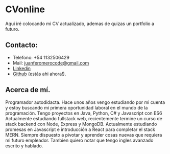 # CVonline
Aqui iré colocando mi CV actualizado, ademas de quizas un portfolio a futuro.
## Contacto:
- Telefono: +54 1132506429
- Mail: [juanferomerocode@gmail.com](juanferomerocode@gmail.com)
- [Linkedin](https://bit.ly/JuanfeLinkedin)
- [Github](https://github.com/JuanfeRomero) (estás ahi ahora!).
## Acerca de mí.
Programador autodidacta. Hace unos años vengo estudiando por mi cuenta y estoy buscando mi primera oportunidad laboral en el mundo de la programación. Tengo proyectos en Java, Python, C# y Javascript con ES6
Actualmente estudiando fullstack web, recientemente termine un curso de stack backend con Node, Express y MongoDB. Actualmente estudiando promesas en Javascript e introducción a React para completar el stack MERN. Siempre dispuesto a pivotar y aprender cosas nuevas que requiera mi futuro empleador. Tambien quiero notar que tengo ingles avanzado escrito y hablado.